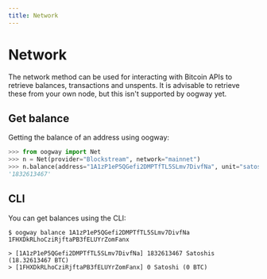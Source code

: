 ```yaml
---
title: Network
---
```


# Network

The network method can be used for interacting with Bitcoin APIs to retrieve balances, transactions and unspents. It is advisable to retrieve these from your own node, but this isn't supported by oogway yet.

## Get balance

Getting the balance of an address using oogway:

```python
>>> from oogway import Net
>>> n = Net(provider="Blockstream", network="mainnet")
>>> n.balance(address="1A1zP1eP5QGefi2DMPTfTL5SLmv7DivfNa", unit="satoshi")
'1832613467'
```

## CLI

You can get balances using the CLI:

```console
$ oogway balance 1A1zP1eP5QGefi2DMPTfTL5SLmv7DivfNa 1FHXDkRLhoCziRjftaPB3fELUYrZomFanx

> [1A1zP1eP5QGefi2DMPTfTL5SLmv7DivfNa] 1832613467 Satoshis (18.32613467 BTC)
> [1FHXDkRLhoCziRjftaPB3fELUYrZomFanx] 0 Satoshi (0 BTC)
```
